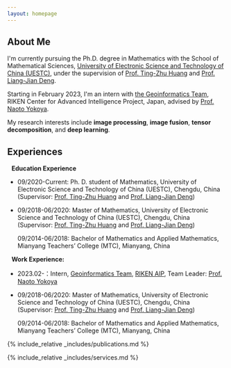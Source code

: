 ```yaml
---
layout: homepage
---
```


## About Me

I'm currently pursuing the Ph.D. degree in Mathematics with the School of Mathematical Sciences, [University of Electronic Science and Technology of China (UESTC)](https://www.uestc.edu.cn/), under the supervision of [Prof. Ting-Zhu Huang](https://www.math.uestc.edu.cn/info/1081/2041.htm) and [Prof. Liang-Jian Deng](https://liangjiandeng.github.io/).

Starting in February 2023, I'm an intern with [the Geoinformatics Team](https://geoinformatics2018.com/), RIKEN Center for Advanced Intelligence Project, Japan, advised by [Prof. Naoto Yokoya](https://naotoyokoya.com/).

My research interests include **image processing**, **image fusion**, **tensor decomposition**, and **deep learning**.

## Experiences

<h4 style="margin:0 10px 0;">Education Experience</h4>


<ul style="margin:0 0 5px;">
  <li>
    <p>09/2020-Current: Ph. D. student of Mathematics, University of Electronic Science and Technology of China (UESTC), Chengdu, China (Supervisor: <a href="http://www.math.uestc.edu.cn/info/1081/2041.htm">Prof. Ting-Zhu Huang</a> and <a href="https://liangjiandeng.github.io/">Prof. Liang-Jian Deng</a>)</p>
  </li>
  <li>
    <p>09/2018-06/2020: Master of Mathematics, University of Electronic Science and Technology of China (UESTC), Chengdu, China (Supervisor: <a href="http://www.math.uestc.edu.cn/info/1081/2041.htm">Prof. Ting-Zhu Huang</a> and <a href="https://liangjiandeng.github.io/">Prof. Liang-Jian Deng</a>)</p>
  </li>
    <p>09/2014-06/2018: Bachelor of Mathematics and Applied Mathematics, Mianyang Teachers’ College (MTC), Mianyang, China </p>

</ul>

<h4 style="margin:0 10px 0;">Work Experience:</h4>
<ul style="margin:0 0 5px;">
  <li>
    <p>2023.02-：Intern, <a href="https://geoinformatics2018.com/">Geoinformatics Team</a>,  <a href="https://www.riken.jp/en/research/labs/aip/">RIKEN AIP</a>, Team Leader: <a href="https://naotoyokoya.com/"> Prof. Naoto Yokoya</a> </li>
  <li>
    <p>09/2018-06/2020: Master of Mathematics, University of Electronic Science and Technology of China (UESTC), Chengdu, China (Supervisor: <a href="http://www.math.uestc.edu.cn/info/1081/2041.htm">Prof. Ting-Zhu Huang</a> and <a href="https://liangjiandeng.github.io/">Prof. Liang-Jian Deng</a>)</p>
  </li>
    <p>09/2014-06/2018: Bachelor of Mathematics and Applied Mathematics, Mianyang Teachers’ College (MTC), Mianyang, China </p>

</ul>





{% include_relative _includes/publications.md %}


{% include_relative _includes/services.md %}






